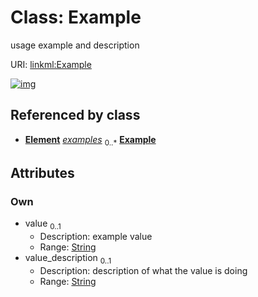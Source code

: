 
# Class: Example


usage example and description

URI: [linkml:Example](https://w3id.org/linkml/Example)


[![img](images/Example.svg)](images/Example.svg)

## Referenced by class

 *  **[Element](Element.md)** *[examples](examples.md)*  <sub>0..\*</sub>  **[Example](Example.md)**

## Attributes


### Own

 * value  <sub>0..1</sub>
     * Description: example value
     * Range: [String](types/String.md)
 * value_description  <sub>0..1</sub>
     * Description: description of what the value is doing
     * Range: [String](types/String.md)
